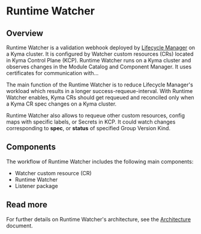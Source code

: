
# Runtime Watcher

## Overview

Runtime Watcher is a validation webhook deployed by [Lifecycle Manager](https://github.com/kyma-project/lifecycle-manager) on a Kyma cluster. It is configured by Watcher custom resources (CRs) located in Kyma Control Plane (KCP). Runtime Watcher runs on a Kyma cluster and observes changes in the Module Catalog and Component Manager. It uses certificates for communication with...

The main function of the Runtime Watcher is to reduce Lifecycle Manager's workload which results in a longer success-requeue-interval. With Runtime Watcher enables, Kyma CRs should get requeued and reconciled only when a Kyma CR spec changes on a Kyma cluster.

Runtime Watcher also allows to requeue other custom resources, config maps with specific labels, or Secrets in KCP. It could watch changes corresponding to **spec**, or **status** of specified Group Version Kind. <!--TBD: Tutorial how to set up that-->

## Components

The workflow of Runtime Watcher includes the following main components:

- Watcher custom resource (CR)
- Runtime Watcher
- Listener package

## Read more

For further details on Runtime Watcher's architecture, see the [Architecture](./docs/01-architecture.md) document.
